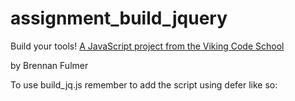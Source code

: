 # assignment_build_jquery
Build your tools!
[A JavaScript project from the Viking Code School](http://www.vikingcodeschool.com)

by Brennan Fulmer

To use build_jq.js remember to add the script using defer like so:

<script src="build_jq.js" defer></script>
